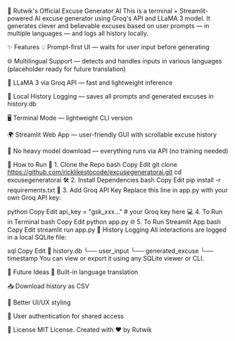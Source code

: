 🤖 Rutwik's Official Excuse Generator AI
This is a terminal + Streamlit-powered AI excuse generator using Groq's API and LLaMA 3 model. It generates clever and believable excuses based on user prompts — in multiple languages — and logs all history locally.

✨ Features
💡 Prompt-first UI — waits for user input before generating

🌐 Multilingual Support — detects and handles inputs in various languages (placeholder ready for future translation)

🧠 LLaMA 3 via Groq API — fast and lightweight inference

📜 Local History Logging — saves all prompts and generated excuses in history.db

🖥️ Terminal Mode — lightweight CLI version

🌍 Streamlit Web App — user-friendly GUI with scrollable excuse history

📁 No heavy model download — everything runs via API (no training needed)

🚀 How to Run
🔧 1. Clone the Repo
bash
Copy
Edit
git clone https://github.com/ricklikestocode/excusegeneratorai.git
cd excusegeneratorai
🛠️ 2. Install Dependencies
bash
Copy
Edit
pip install -r requirements.txt
🔑 3. Add Groq API Key
Replace this line in app.py with your own Groq API key:

python
Copy
Edit
api_key = "gsk_xxx..."  # your Groq key here
💻 4. To Run in Terminal
bash
Copy
Edit
python app.py
🌐 5. To Run Streamlit App
bash
Copy
Edit
streamlit run app.py
🧾 History Logging
All interactions are logged in a local SQLite file:

sql
Copy
Edit
📁 history.db
  └── user_input
  └── generated_excuse
  └── timestamp
You can view or export it using any SQLite viewer or CLI.

📌 Future Ideas
🔄 Built-in language translation

📥 Download history as CSV

🎨 Better UI/UX styling

🔐 User authentication for shared access

📃 License
MIT License. Created with ❤️ by Rutwik

